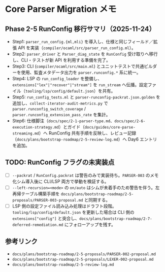# Core Parser Migration メモ

## Phase 2-5 RunConfig 移行サマリ（2025-11-24）
- Step1: `parser_run_config.{ml,mli}` を導入し、仕様と同じフィールド／拡張 API を実装（`compiler/ocaml/src/parser_run_config.ml`）。
- Step2: `parser_driver` と `Parser_diag_state` を `RunConfig` 受け取りへ移行し、CLI・テストが新 API を利用する準備を完了。
- Step3: CLI (`compiler/ocaml/src/main.ml`) とユニットテストで共通ビルダーを使用、監査メタデータ出力を `parser.runconfig.*` 系に統一。
- Step4: LSP の `run_config_loader` を整備し、`extensions["lex"|"recover"|"stream"]` を `run_stream` へ伝播。設定ファイル（`tooling/lsp/config/default.json`）を共有。
- Step5: `run_config_tests.ml` と `parser-runconfig-packrat.json.golden` を追加し、`collect-iterator-audit-metrics.py` で `parser.runconfig_switch_coverage` / `parser.runconfig_extension_pass_rate` を集計。
- Step6: 仕様脚注（`docs/spec/2-1-parser-type.md`、`docs/spec/2-6-execution-strategy.md`）とガイド（`docs/guides/core-parse-streaming.md`）へ RunConfig 共有手順を反映し、レビュー記録（`docs/plans/bootstrap-roadmap/2-5-review-log.md`）へ Day6 エントリを追加。

## TODO: RunConfig フラグの未実装点
- [ ] `--packrat` / `RunConfig.packrat` は警告のみで実装待ち。`PARSER-003` のメモ化シム導入後に CLI/LSP 両方で挙動を検証する。
- [ ] `--left-recursion=<mode>` の `on/auto` はシムが未着手のため警告を伴う。左再帰テーブル構築手順を `docs/plans/bootstrap-roadmap/2-5-proposals/PARSER-003-proposal.md` と同期する。
- [ ] LSP 側の設定ファイル読み込み処理はドラフト段階。`tooling/lsp/config/default.json` を更新した場合は CLI 側の `extensions["config"]` と突合し、`docs/plans/bootstrap-roadmap/2-7-deferred-remediation.md` にフォローアップを残す。

## 参考リンク
- `docs/plans/bootstrap-roadmap/2-5-proposals/PARSER-002-proposal.md`
- `docs/plans/bootstrap-roadmap/2-5-proposals/LEXER-002-proposal.md`
- `docs/plans/bootstrap-roadmap/2-5-review-log.md`
